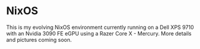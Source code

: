 # NixOS
This is my evolving NixOS environment currently running on a Dell XPS 9710 with an Nvidia 3090 FE eGPU using a Razer Core X - Mercury.
More details and pictures coming soon.
